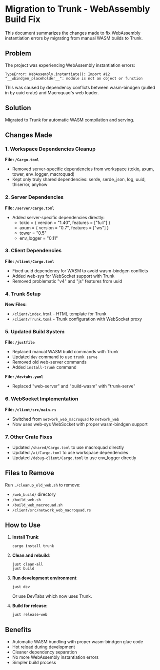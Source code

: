 # Migration to Trunk - WebAssembly Build Fix

This document summarizes the changes made to fix WebAssembly instantiation errors by migrating from manual WASM builds to Trunk.

## Problem
The project was experiencing WebAssembly instantiation errors:
```
TypeError: WebAssembly.instantiate(): Import #12 "__wbindgen_placeholder__": module is not an object or function
```

This was caused by dependency conflicts between wasm-bindgen (pulled in by uuid crate) and Macroquad's web loader.

## Solution
Migrated to Trunk for automatic WASM compilation and serving.

## Changes Made

### 1. Workspace Dependencies Cleanup
**File: `/Cargo.toml`**
- Removed server-specific dependencies from workspace (tokio, axum, tower, env_logger, macroquad)
- Kept only truly shared dependencies: serde, serde_json, log, uuid, thiserror, anyhow

### 2. Server Dependencies
**File: `/server/Cargo.toml`**
- Added server-specific dependencies directly:
  - tokio = { version = "1.40", features = ["full"] }
  - axum = { version = "0.7", features = ["ws"] }
  - tower = "0.5"
  - env_logger = "0.11"

### 3. Client Dependencies
**File: `/client/Cargo.toml`**
- Fixed uuid dependency for WASM to avoid wasm-bindgen conflicts
- Added web-sys for WebSocket support with Trunk
- Removed problematic "v4" and "js" features from uuid

### 4. Trunk Setup
**New Files:**
- `/client/index.html` - HTML template for Trunk
- `/client/Trunk.toml` - Trunk configuration with WebSocket proxy

### 5. Updated Build System
**File: `/justfile`**
- Replaced manual WASM build commands with Trunk
- Updated `dev` command to use `trunk serve`
- Removed old web-server commands
- Added `install-trunk` command

**File: `/devtabs.yaml`**
- Replaced "web-server" and "build-wasm" with "trunk-serve"

### 6. WebSocket Implementation
**File: `/client/src/main.rs`**
- Switched from `network_web_macroquad` to `network_web`
- Now uses web-sys WebSocket with proper wasm-bindgen support

### 7. Other Crate Fixes
- Updated `/shared/Cargo.toml` to use macroquad directly
- Updated `/ai/Cargo.toml` to use workspace dependencies
- Updated `/debug-client/Cargo.toml` to use env_logger directly

## Files to Remove
Run `./cleanup_old_web.sh` to remove:
- `/web_build/` directory
- `/build_web.sh`
- `/build_web_macroquad.sh`
- `/client/src/network_web_macroquad.rs`

## How to Use

1. **Install Trunk**:
   ```bash
   cargo install trunk
   ```

2. **Clean and rebuild**:
   ```bash
   just clean-all
   just build
   ```

3. **Run development environment**:
   ```bash
   just dev
   ```
   Or use DevTabs which now uses Trunk.

4. **Build for release**:
   ```bash
   just release-web
   ```

## Benefits
- Automatic WASM bundling with proper wasm-bindgen glue code
- Hot reload during development
- Cleaner dependency separation
- No more WebAssembly instantiation errors
- Simpler build process